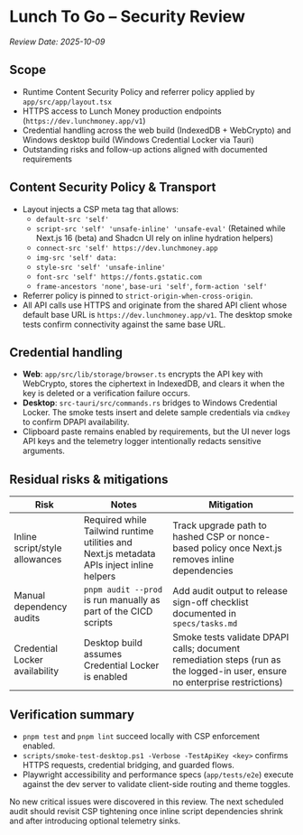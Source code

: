 # Lunch To Go – Security Review

_Review Date: 2025-10-09_

## Scope

- Runtime Content Security Policy and referrer policy applied by `app/src/app/layout.tsx`
- HTTPS access to Lunch Money production endpoints (`https://dev.lunchmoney.app/v1`)
- Credential handling across the web build (IndexedDB + WebCrypto) and Windows desktop build (Windows Credential Locker via Tauri)
- Outstanding risks and follow-up actions aligned with documented requirements

## Content Security Policy & Transport

- Layout injects a CSP meta tag that allows:
  - `default-src 'self'`
  - `script-src 'self' 'unsafe-inline' 'unsafe-eval'` (Retained while Next.js 16 (beta) and Shadcn UI rely on inline hydration helpers)
  - `connect-src 'self' https://dev.lunchmoney.app`
  - `img-src 'self' data:`
  - `style-src 'self' 'unsafe-inline'`
  - `font-src 'self' https://fonts.gstatic.com`
  - `frame-ancestors 'none'`, `base-uri 'self'`, `form-action 'self'`
- Referrer policy is pinned to `strict-origin-when-cross-origin`.
- All API calls use HTTPS and originate from the shared API client whose default
  base URL is `https://dev.lunchmoney.app/v1`. The desktop smoke tests confirm
  connectivity against the same base URL.

## Credential handling

- **Web**: `app/src/lib/storage/browser.ts` encrypts the API key with WebCrypto,
  stores the ciphertext in IndexedDB, and clears it when the key is deleted or a
  verification failure occurs.
- **Desktop**: `src-tauri/src/commands.rs` bridges to Windows Credential Locker.
  The smoke tests insert and delete sample credentials via `cmdkey` to confirm
  DPAPI availability.
- Clipboard paste remains enabled by requirements, but the UI never logs API
  keys and the telemetry logger intentionally redacts sensitive arguments.

## Residual risks & mitigations

| Risk                           | Notes                                                                                     | Mitigation                                                                                                                  |
| ------------------------------ | ----------------------------------------------------------------------------------------- | --------------------------------------------------------------------------------------------------------------------------- |
| Inline script/style allowances | Required while Tailwind runtime utilities and Next.js metadata APIs inject inline helpers | Track upgrade path to hashed CSP or nonce-based policy once Next.js removes inline dependencies                             |
| Manual dependency audits       | `pnpm audit --prod` is run manually as part of the CICD scripts                           | Add audit output to release sign-off checklist documented in `specs/tasks.md`                                               |
| Credential Locker availability | Desktop build assumes Credential Locker is enabled                                        | Smoke tests validate DPAPI calls; document remediation steps (run as the logged-in user, ensure no enterprise restrictions) |

## Verification summary

- `pnpm test` and `pnpm lint` succeed locally with CSP enforcement enabled.
- `scripts/smoke-test-desktop.ps1 -Verbose -TestApiKey <key>` confirms HTTPS
  requests, credential bridging, and guarded flows.
- Playwright accessibility and performance specs (`app/tests/e2e`) execute
  against the dev server to validate client-side routing and theme toggles.

No new critical issues were discovered in this review. The next scheduled audit
should revisit CSP tightening once inline script dependencies shrink and after
introducing optional telemetry sinks.

